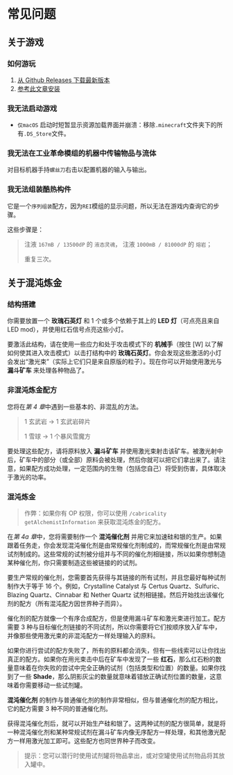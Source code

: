 # 常见问题

## 关于游戏

### 如何游玩

1. [从 Github Releases 下载最新版本](https://github.com/JieningYu/Cabricality/releases)
2. [参考此文章安装](https://docs.modrinth.com/docs/modpacks/playing_modpacks/)

### 我无法启动游戏

-   `仅macOS` 启动时短暂显示资源加载界面并崩溃：移除`.minecraft`文件夹下的所有`.DS_Store`文件。

### 我无法在工业革命模组的机器中传输物品与流体

对目标机器手持`螺丝刀`右击以配置机器的输入与输出。

### 我无法组装酷热构件

它是一个`序列组装`配方，因为`REI`模组的显示问题，所以无法在游戏内查询它的步骤。

这些步骤是：

> 注液 `167mB / 13500dP` 的 `液态灵魂`，
> 注液 `1000mB / 81000dP` 的 `熔岩`；
>
> 重复三次。

## 关于混沌炼金

### 结构搭建

你需要放置一个 **玫瑰石英灯** 和 1 个或多个依赖于其上的 **LED 灯**（可点亮且来自 LED mod），并使用红石信号点亮这些小灯。

要激活此结构，请在使用一些应力和处于攻击模式下的 **机械手**（按住 \[W\] 以了解如何使其进入攻击模式）以击打结构中的 **玫瑰石英灯**。你会发现这些激活的小灯会发出“激光束”（实际上它们只是来自原版的粒子）。现在你可以开始使用激光与 **漏斗矿车** 来处理各种物品了。

### 非混沌炼金配方

您将在*第 4 章*中遇到一些基本的、非混乱的方法。

> 1 玄武岩 -> 1 玄武岩碎片
>
> 1 雪球 -> 1 个暴风雪魔方

要处理这些配方，请将原料放入 **漏斗矿车** 并使用激光束射击该矿车。被激光射中后，矿车中的部分（或全部）原料会被处理，然后你就可以把它们拿出来了。请注意，如果配方成功处理，一定范围内的生物（包括您自己）将受到伤害，具体取决于激光的功率。

### 混沌炼金

> 作弊：如果你有 OP 权限，你可以使用 `/cabricality getAlchemistInformation` 来获取混沌炼金的配方。

在*第 4a 章*中，您将需要制作一个 **混沌催化剂** 并用它来加速硅和银的生产。如果跟着任务走，你会发现混沌催化剂是由常规催化剂制成的，而常规催化剂是由常规试剂制成的。这些常规的试剂被分组并与不同的催化剂相链接，所以如果你想制造某种催化剂，你只需要制造这些被链接的的试剂。

要生产常规的催化剂，您需要首先获得与其链接的所有试剂，并且您最好每种试剂制作大于等于 16 个。例如，Crystalline Catalyst 与 Certus Quartz、Sulfuric、Blazing Quartz、Cinnabar 和 Nether Quartz 试剂相链接。然后开始找出该催化剂的配方（所有混沌配方因世界种子而异）。

催化剂的配方就像一个有序合成配方，但是使用漏斗矿车和激光束进行加工。配方需要 3 种与目标催化剂链接的不同试剂，所以你需要将它们按顺序放入矿车中，并像那些使用激光束的非混沌配方一样处理输入的原料。

如果你进行尝试的配方失败了，所有的原料都会消失，但有一些线索可以让你找出真正的配方。如果你在用光束击中后在矿车中发现了一些 **红石**，那么红石粉的数量意味着在你失败的尝试中完全正确的试剂（包括类型和位置）的数量。如果你找到了一些 **Shade**，那么阴影灰尘的数量就意味着错放正确试剂位置的数量，这意味着你需要移动一些试剂罐。

**混沌催化剂** 的制作与普通催化剂的制作非常相似，但与普通催化剂的配方相比，它的配方需要 3 种不同的普通催化剂。

获得混沌催化剂后，就可以开始生产硅和银了。这两种试剂的配方很简单，就是将一种混沌催化剂和某种常规试剂在漏斗矿车内像无序配方一样处理，和其他激光配方一样用激光加工即可。这些配方也同世界种子而改变。

> 提示：您可以潜行时使用试剂罐将物品拿出，或对空罐使用试剂物品将其放入罐中。
